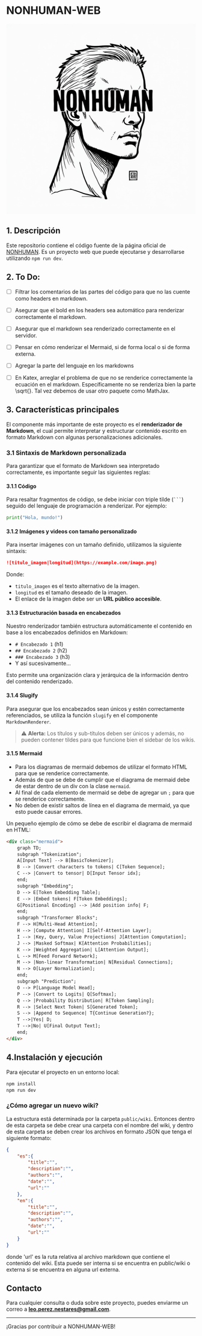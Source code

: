 # NONHUMAN-WEB

![NONHUMAN Logo](public/NONHUMAN-LOGO.png)

## 1. Descripción
Este repositorio contiene el código fuente de la página oficial de [NONHUMAN](https://nonhuman.com). Es un proyecto web que puede ejecutarse y desarrollarse utilizando `npm run dev`.

## 2. To Do:
- [ ] Filtrar los comentarios de las partes del código para que no las cuente como headers en markdown.
- [ ] Asegurar que el bold en los headers sea automático para renderizar correctamente el markdown.
- [ ] Asegurar que el markdown sea renderizado correctamente en el servidor.
- [ ] Pensar en cómo renderizar el Mermaid, si de forma local o si de forma externa.
- [ ] Agregar la parte del lenguaje en los markdowns

- [ ] En Katex, arreglar el problema de que no se renderice correctamente la ecuación en el markdown. Específicamente no se renderiza bien la parte \sqrt{}. Tal vez debemos de usar otro paquete como MathJax.

## 3. Características principales
El componente más importante de este proyecto es el **renderizador de Markdown**, el cual permite interpretar y estructurar contenido escrito en formato Markdown con algunas personalizaciones adicionales.

### 3.1 Sintaxis de Markdown personalizada
Para garantizar que el formato de Markdown sea interpretado correctamente, es importante seguir las siguientes reglas:

#### 3.1.1 Código
Para resaltar fragmentos de código, se debe iniciar con triple tilde (` ``` `) seguido del lenguaje de programación a renderizar. Por ejemplo:

```python
print("Hola, mundo!")
```


#### 3.1.2 Imágenes y videos con tamaño personalizado
Para insertar imágenes con un tamaño definido, utilizamos la siguiente sintaxis:

```markdown
![titulo_imagen|longitud](https://example.com/image.png)
```

Donde:
- `titulo_imagen` es el texto alternativo de la imagen.
- `longitud` es el tamaño deseado de la imagen.
- El enlace de la imagen debe ser un **URL público accesible**.

#### 3.1.3 Estructuración basada en encabezados
Nuestro renderizador también estructura automáticamente el contenido en base a los encabezados definidos en Markdown:
- `# Encabezado 1` (h1)
- `## Encabezado 2` (h2)
- `### Encabezado 3` (h3)
- Y así sucesivamente...

Esto permite una organización clara y jerárquica de la información dentro del contenido renderizado.

#### 3.1.4 Slugify
Para asegurar que los encabezados sean únicos y estén correctamente referenciados, se utiliza la función `slugify` en el componente `MarkdownRenderer`.

> ⚠️ **Alerta:** Los títulos y sub-títulos deben ser únicos y además, no pueden contener tildes para que funcione bien el sidebar de los wikis.

#### 3.1.5 Mermaid
* Para los diagramas de mermaid debemos de utilizar el formato HTML para que se renderice correctamente.
* Además de que se debe de cumplir que el diagrama de mermaid debe de estar dentro de un div con la clase `mermaid`.
* Al final de cada elemento de mermaid se debe de agregar un `;` para que se renderice correctamente.
* No deben de existir saltos de línea en el diagrama de mermaid, ya que esto puede causar errores.

Un pequeño ejemplo de cómo se debe de escribir el diagrama de mermaid en HTML:

```html
<div class="mermaid">
    graph TD;
    subgraph "Tokenization";
    A[Input Text] --> B[BasicTokenizer];
    B --> |Convert characters to tokens| C[Token Sequence];
    C --> |Convert to tensor| D[Input Tensor idx];
    end;
    subgraph "Embedding";
    D --> E[Token Embedding Table];
    E --> |Embed tokens| F[Token Embeddings];
    G[Positional Encoding] --> |Add position info| F;
    end;
    subgraph "Transformer Blocks";
    F --> H[Multi-Head Attention];
    H --> |Compute Attention| I[Self-Attention Layer];
    I --> |Key, Query, Value Projections| J[Attention Computation];
    J --> |Masked Softmax| K[Attention Probabilities];
    K --> |Weighted Aggregation| L[Attention Output];
    L --> M[Feed Forward Network];
    M --> |Non-linear Transformation| N[Residual Connections];
    N --> O[Layer Normalization];
    end;
    subgraph "Prediction";
    O --> P[Language Model Head];
    P --> |Convert to Logits| Q[Softmax];
    Q --> |Probability Distribution| R[Token Sampling];
    R --> |Select Next Token| S[Generated Token];
    S --> |Append to Sequence| T{Continue Generation?};
    T -->|Yes| D;
    T -->|No| U[Final Output Text];
    end;
</div>
```


## 4.Instalación y ejecución
Para ejecutar el proyecto en un entorno local:

```sh
npm install
npm run dev
```

### ¿Cómo agregar un nuevo wiki?

La estructura está determinada por la carpeta `public/wiki`. Entonces dentro de esta carpeta se debe crear una carpeta con el nombre del wiki, y dentro de esta carpeta se deben crear los archivos en formato JSON que tenga el siguiente formato:

```json
{
    "es":{
        "title":"",
        "description":"",
        "authors":"",
        "date":"",
        "url":""
    },
    "en":{
        "title":"",
        "description":"",
        "authors":"",
        "date":"",
        "url":""
    }
}
```

donde 'url' es la ruta relativa al archivo markdown que contiene el contenido del wiki. Esta puede ser interna si se encuentra en public/wiki o externa si se encuentra en alguna url externa.

## Contacto
Para cualquier consulta o duda sobre este proyecto, puedes enviarme un correo a **leo.perez.nestares@gmail.com**.

---

¡Gracias por contribuir a NONHUMAN-WEB!

